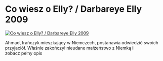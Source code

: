 Co wiesz o Elly? / Darbareye Elly 2009 
=============
[![Co wiesz o Elly? / Darbareye Elly 2009 ](http://vidos.pl/images/player.gif)](http://vidos.pl/co-wiesz-o-elly-darbareye-elly-2009)

 Ahmad, Irańczyk mieszkający w Niemczech, postanawia odwiedzić swoich przyjaciół. Właśnie zakończył nieudane małżeństwo z Niemką i zobacz pełny opis
